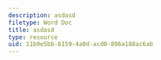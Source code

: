 ```yaml
---
description: asdasd
filetype: Word Doc
title: asdasd
type: resource
uid: 11b9e5bb-6159-4a0d-acd0-896a188ac6ab
---
```

